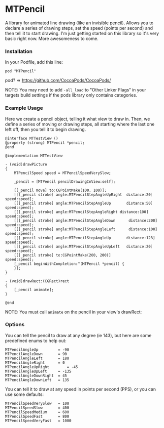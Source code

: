 MTPencil
========

A library for animated line drawing (like an invisible pencil). Allows you to declare a series of drawing steps, set the speed (points per second) and then tell it to start drawing.
I'm just getting started on this library so it's very basic right now. More awesomeness to come.

### Installation

In your Podfile, add this line:

    pod "MTPencil"

pod? => https://github.com/CocoaPods/CocoaPods/

NOTE: You may need to add `-all_load` to "Other Linker Flags" in your targets build settings if the pods library only contains categories.

### Example Usage

Here we create a pencil object, telling it what view to draw in. Then, we define a series of moving or drawing steps, all starting where the last one left off, then you tell it to begin drawing. 

	@interface MTTestView ()
	@property (strong) MTPencil *pencil;
	@end
	
	@implementation MTTestView
	
	- (void)drawPicture
	{
	    MTPencilSpeed speed = MTPencilSpeedVerySlow;
		
		_pencil = [MTPencil pencilDrawingInView:self];
		
		[[_pencil move] to:CGPointMake(100, 100)];
		[[[_pencil stroke] angle:MTPencilStepAngleUpRight  distance:20]    speed:speed];
		[[[_pencil stroke] angle:MTPencilStepAngleUp       distance:50]    speed:speed];
		[[[_pencil stroke] angle:MTPencilStepAngleRight	distance:100]	speed:speed];
		[[[_pencil stroke] angle:MTPencilStepAngleDown		distance:200]	speed:speed];
		[[[_pencil stroke] angle:MTPencilStepAngleLeft		distance:100]	speed:speed];
		[[[_pencil stroke] angle:MTPencilStepAngleUp       distance:123]	speed:speed];
		[[[_pencil stroke] angle:MTPencilStepAngleUpLeft   distance:20]    speed:speed];
		[[[_pencil stroke] to:CGPointMake(200, 200)]                        speed:speed];
		[_pencil beginWithCompletion:^(MTPencil *pencil) {
	    }];
	}
	
	- (void)drawRect:(CGRect)rect
	{
		[_pencil animate];
	}
	
	@end

NOTE: You must call `animate` on the pencil in your view's drawRect:

### Options

You can tell the pencil to draw at any degree (ie 143), but here are some predefined enums to help out:

	MTPencilAngleUp			= -90
	MTPencilAngleDown		= 90
	MTPencilAngleLeft		= 180
	MTPencilAngleRight		= 0
	MTPencilAngleUpRight		= -45
	MTPencilAngleUpLeft		= -135
	MTPencilAngleDownRight	= 45
	MTPencilAngleDownLeft	= 135

You can tell it to draw at any speed in points per second (PPS), or you can use some defaults:

	MTPencilSpeedVerySlow   = 100
    MTPencilSpeedSlow       = 400
    MTPencilSpeedMedium     = 600
    MTPencilSpeedFast       = 800
    MTPencilSpeedVeryFast   = 1000


